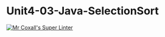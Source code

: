 # Unit4-03-Java-SelectionSort
[![Mr Coxall's Super Linter](https://github.com/ICS4U-Programming-AlexanderM/Unit4-03-Java-SelectionSort/workflows/Mr%20Coxall's%20Super%20Linter/badge.svg)](https://github.com/ICS4U-Programming-AlexanderM/Unit4-03-Java-SelectionSort/actions/)
